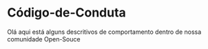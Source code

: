 # Código-de-Conduta
Olá aqui está alguns descritivos de comportamento dentro de nossa comunidade Open-Souce
